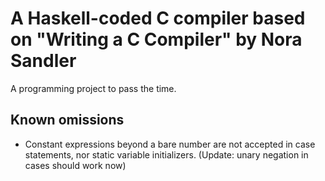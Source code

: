 # A Haskell-coded C compiler based on "Writing a C Compiler" by Nora Sandler

A programming project to pass the time.

## Known omissions

- Constant expressions beyond a bare number are not accepted in case statements, nor static variable initializers. (Update: unary negation in cases should work now)
